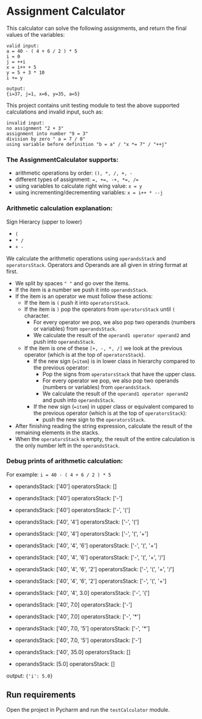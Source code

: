 # Assignment Calculator

This calculator can solve the following assignments, and return the final values of the variables:
    
    valid input:
    a = 40 - ( 4 + 6 / 2 ) * 5
    i = 0
    j = ++i
    x = i++ + 5
    y = 5 + 3 * 10 
    i += y

    output: 
    {i=37, j=1, x=6, y=35, a=5}

This project contains unit testing module to test the above supported calculations and invalid input, such as:

    invalid input:
    no assignment "2 + 3"
    assignment into number "9 = 3"
    division by zero " a = 7 / 0"
    using variable before definition "b = a" / "x *= 7" / "++j"

### The AssignmentCalculator supports:

* arithmetic operations by order: `(), *, /, +, -` 
* different types of assignment: `=, +=, -+, *=, /=`
* using variables to calculate right wing value: `x = y`
* using incrementing/decrementing variables: `x = i++ * --j`

### Arithmetic calculation explanation:

Sign Hierarcy
(upper to lower)

- `(`
- `* /`
- `+ -`

We calculate the arithmetic operations using `operandsStack` and `operatorsStack`. Operators and Operands are all given in string format at first.

* We split by spaces `" "`  and go over the items.
* If the item is a number we push it into `operandsStack`. 
* If the item is an operator we must follow these actions:
  * If the item is `(` push it into `operatorsStack`. 
  * If the item is `)` pop the operators from `operatorsStack` until `(` character. 
    * For every operator we pop, we also pop two operands (numbers or variables) from `operandsStack`.
    * We calculate the result of the `operand1 operator operand2` and push into `operandsStack`. 
  * If the item is one of these `[+, -, *, /]` we look at the previous operator (which is at the top of `operatorsStack`). 
    * If the new sign (`=item`) is in lower class in hierarchy compared to the previous operator:
      * Pop the signs from `operatorsStack` that have the upper class. 
      * For every operator we pop, we also pop two operands (numbers or variables) from `operandsStack`.
      * We calculate the result of the `operand1 operator operand2` and push into `operandsStack`.
    * If the new sign (`=item`) in upper class or equivalent compared to the previous operator (which is at the top of `operatorsStack`):
      * push the new sign to the `operatorsStack`.
* After finishing reading the string expression, calculate the result of the remaining elements in the stacks.
* When the `operatorsStack` is empty, the result of the entire calculation is the only number left in the `operandsStack`.

### Debug prints of arithmetic calculation:

For example: `i = 40 - ( 4 + 6 / 2 ) * 5`


* operandsStack: ['40']
operatorsStack: []

* operandsStack: ['40']
operatorsStack: ['-']

* operandsStack: ['40']
operatorsStack: ['-', '(']

* operandsStack: ['40', '4']
operatorsStack: ['-', '(']

* operandsStack: ['40', '4']
operatorsStack: ['-', '(', '+']

* operandsStack: ['40', '4', '6']
operatorsStack: ['-', '(', '+']

* operandsStack: ['40', '4', '6']
operatorsStack: ['-', '(', '+', '/']

* operandsStack: ['40', '4', '6', '2']
operatorsStack: ['-', '(', '+', '/']

* operandsStack: ['40', '4', '6', '2']
operatorsStack: ['-', '(', '+']

* operandsStack: ['40', '4', 3.0]
operatorsStack: ['-', '(']

* operandsStack: ['40', 7.0]
operatorsStack: ['-']

* operandsStack: ['40', 7.0]
operatorsStack: ['-', '*']

* operandsStack: ['40', 7.0, '5']
operatorsStack: ['-', '*']

* operandsStack: ['40', 7.0, '5']
operatorsStack: ['-']

* operandsStack: ['40', 35.0]
operatorsStack: []

* operandsStack: [5.0]
operatorsStack: []

output: `{'i': 5.0}`

## Run requirements

Open the project in Pycharm and run the `testCalculator` module.

